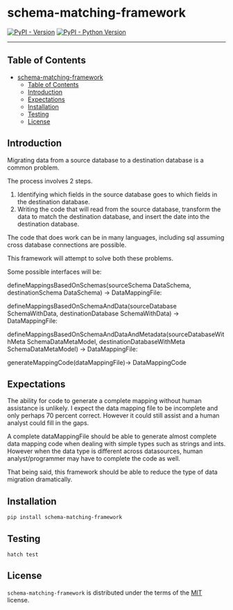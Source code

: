 # schema-matching-framework

[![PyPI - Version](https://img.shields.io/pypi/v/schema-matching-framework.svg)](https://pypi.org/project/schema-matching-framework)
[![PyPI - Python Version](https://img.shields.io/pypi/pyversions/schema-matching-framework.svg)](https://pypi.org/project/schema-matching-framework)

-----

## Table of Contents

- [schema-matching-framework](#schema-matching-framework)
  - [Table of Contents](#table-of-contents)
  - [Introduction](#introduction)
  - [Expectations](#expectations)
  - [Installation](#installation)
  - [Testing](#testing)
  - [License](#license)

## Introduction

Migrating data from a source database to a destination database is a common problem.

The process involves 2 steps.

1. Identifying which fields in the source database goes to which fields in the destination database.
2. Writing the code that will read from the source database, transform the data to match the destination database, and insert the date into the destination database.

The code that does work can be in many languages, including sql assuming cross database connections are possible.

This framework will attempt to solve both these problems.

Some possible interfaces will be:

defineMappingsBasedOnSchemas(sourceSchema DataSchema, destinationSchema DataSchema) -> DataMappingFile:

defineMappingsBasedOnSchemaAndData(sourceDatabase SchemaWithData, destinationDatabase SchemaWithData) -> DataMappingFile:

defineMappingsBasedOnSchemaAndDataAndMetadata(sourceDatabaseWithMeta SchemaDataMetaModel, destinationDatabaseWithMeta SchemaDataMetaModel) -> DataMappingFile:

generateMappingCode(dataMappingFile)-> DataMappingCode

## Expectations

The ability for code to generate a complete mapping without human assistance is unlikely.  I expect the data mapping file to be incomplete and only perhaps 70 percent correct.   However it could still assist and a human analyst could fill in the gaps.

A complete dataMappingFile should be able to generate almost complete data mapping code when dealing with simple types such as strings and ints.  However when the data type is different across datasources, human analyst/programmer may have to complete the code as well.

That being said, this framework should be able to reduce the type of data migration dramatically.

## Installation

```console
pip install schema-matching-framework
```

## Testing

```console
hatch test
```

## License

`schema-matching-framework` is distributed under the terms of the [MIT](https://spdx.org/licenses/MIT.html) license.
